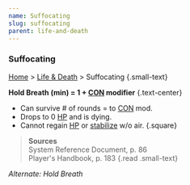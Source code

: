 ```yaml
---
name: Suffocating
slug: suffocating
parent: life-and-death
---
```

### Suffocating
[Home](dm-operations-center) > [Life & Death](life-and-death) > Suffocating {.small-text}

 **Hold Breath (min) = 1 + [CON](CONSTITUTION) modifier** {.text-center}
 
- Can survive # of rounds = to [CON](CONSTITUTION) mod.
- Drops to 0 [HP](hit-points) and is dying.
- Cannot regain [HP](hit-points) or [stabilize](stabilizing) w/o air.
{.square}

> **Sources** <br/>
> System Reference Document, p. 86<br/>
> Player's Handbook, p. 183
{.read .small-text}

*Alternate: Hold Breath*